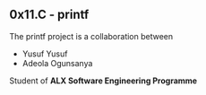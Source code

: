## 0x11.C - printf

The printf project is a collaboration between
 + Yusuf Yusuf
 + Adeola Ogunsanya

Student of **ALX Software Engineering Programme**
